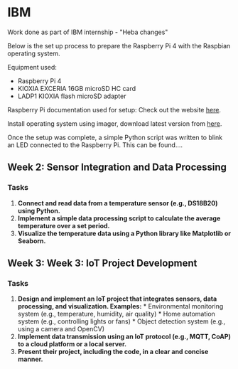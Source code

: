 # IBM
Work done as part of IBM internship - "Heba changes"

Below is the set up process to prepare the Raspberry Pi 4 with the Raspbian operating system.

Equipment used:
- Raspberry Pi 4
- KIOXIA EXCERIA 16GB microSD HC card
- LADP1 KIOXIA flash microSD adapter

Raspberry Pi documentation used for setup:  Check out the website [here](https://www.raspberrypi.org/documentation/).

Install operating system using imager, download latest version from [here](raspberrypi.com/software).

Once the setup was complete, a simple Python script was written to blink an LED connected to the Raspberry Pi. This can be found....

## Week 2: Sensor Integration and Data Processing

### Tasks

1. **Connect and read data from a temperature sensor (e.g., DS18B20) using Python.**
2. **Implement a simple data processing script to calculate the average temperature over a set period.**
3. **Visualize the temperature data using a Python library like Matplotlib or Seaborn.**

## Week 3: Week 3: IoT Project Development

 ### Tasks
1. **Design and implement an IoT project that integrates sensors, data processing, and visualization. Examples:**
                                * Environmental monitoring system (e.g., temperature, humidity, air quality)
                                * Home automation system (e.g., controlling lights or fans)
                                * Object detection system (e.g., using a camera and OpenCV)
2. **Implement data transmission using an IoT protocol (e.g., MQTT, CoAP) to a cloud platform or a local server.**
3. **Present their project, including the code, in a clear and concise manner.**
